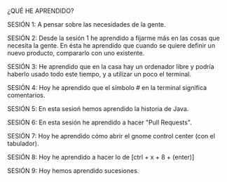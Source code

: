 ¿QUÉ HE APRENDIDO?

SESIÓN 1: A pensar sobre las necesidades de la gente.

SESIÓN 2: Desde la sesión 1 he aprendido a fijarme más en las cosas que necesita la gente. En ésta he aprendido que cuando se quiere definir un nuevo producto, compararlo con uno existente.

SESIÓN 3: He aprendido que en la casa hay un ordenador libre y podría haberlo usado todo este tiempo, y a utilizar un poco el terminal.

SESIÓN 4: Hoy he aprendido que el símbolo # en la terminal significa comentarios.

SESIÓN 5: En esta sesioń hemos aprendido la historia de Java.

SESIÓN 6: En esta sesión he aprendido a hacer "Pull Requests".

SESIÓN 7: Hoy he aprendido cómo abrir el gnome control center (con el tabulador).

SESIÓN 8: Hoy he aprendido a hacer lo de [ctrl + x + 8 + (enter)]

SESIÓN 9: Hoy hemos aprendido sucesiones.
